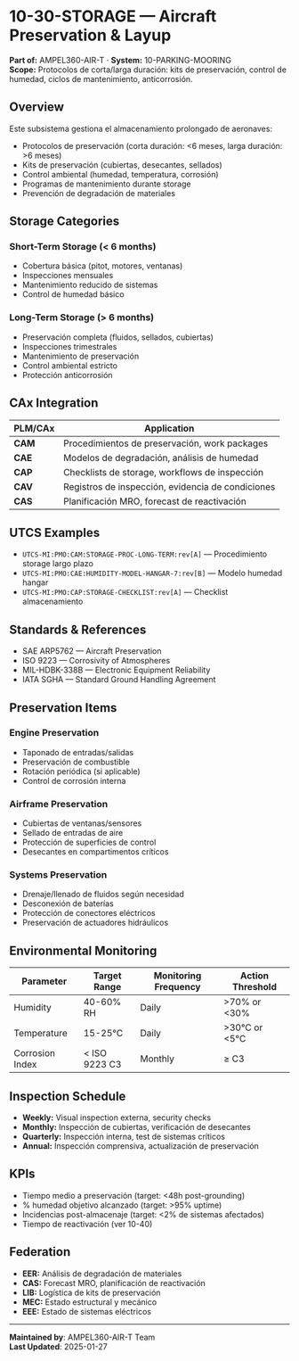 # 10-30-STORAGE — Aircraft Preservation & Layup
**Part of:** AMPEL360-AIR-T · **System:** 10-PARKING-MOORING  
**Scope:** Protocolos de corta/larga duración: kits de preservación, control de humedad, ciclos de mantenimiento, anticorrosión.

## Overview
Este subsistema gestiona el almacenamiento prolongado de aeronaves:
- Protocolos de preservación (corta duración: <6 meses, larga duración: >6 meses)
- Kits de preservación (cubiertas, desecantes, sellados)
- Control ambiental (humedad, temperatura, corrosión)
- Programas de mantenimiento durante storage
- Prevención de degradación de materiales

## Storage Categories
### Short-Term Storage (< 6 months)
- Cobertura básica (pitot, motores, ventanas)
- Inspecciones mensuales
- Mantenimiento reducido de sistemas
- Control de humedad básico

### Long-Term Storage (> 6 months)
- Preservación completa (fluidos, sellados, cubiertas)
- Inspecciones trimestrales
- Mantenimiento de preservación
- Control ambiental estricto
- Protección anticorrosión

## CAx Integration
| PLM/CAx | Application |
|---|---|
| **CAM** | Procedimientos de preservación, work packages |
| **CAE** | Modelos de degradación, análisis de humedad |
| **CAP** | Checklists de storage, workflows de inspección |
| **CAV** | Registros de inspección, evidencia de condiciones |
| **CAS** | Planificación MRO, forecast de reactivación |

## UTCS Examples
- `UTCS-MI:PMO:CAM:STORAGE-PROC-LONG-TERM:rev[A]` — Procedimiento storage largo plazo
- `UTCS-MI:PMO:CAE:HUMIDITY-MODEL-HANGAR-7:rev[B]` — Modelo humedad hangar
- `UTCS-MI:PMO:CAP:STORAGE-CHECKLIST:rev[A]` — Checklist almacenamiento

## Standards & References
- SAE ARP5762 — Aircraft Preservation
- ISO 9223 — Corrosivity of Atmospheres
- MIL-HDBK-338B — Electronic Equipment Reliability
- IATA SGHA — Standard Ground Handling Agreement

## Preservation Items
### Engine Preservation
- Taponado de entradas/salidas
- Preservación de combustible
- Rotación periódica (si aplicable)
- Control de corrosión interna

### Airframe Preservation
- Cubiertas de ventanas/sensores
- Sellado de entradas de aire
- Protección de superficies de control
- Desecantes en compartimentos críticos

### Systems Preservation
- Drenaje/llenado de fluidos según necesidad
- Desconexión de baterías
- Protección de conectores eléctricos
- Preservación de actuadores hidráulicos

## Environmental Monitoring
| Parameter | Target Range | Monitoring Frequency | Action Threshold |
|---|---|---|---|
| Humidity | 40-60% RH | Daily | >70% or <30% |
| Temperature | 15-25°C | Daily | >30°C or <5°C |
| Corrosion Index | < ISO 9223 C3 | Monthly | ≥ C3 |

## Inspection Schedule
- **Weekly:** Visual inspection externa, security checks
- **Monthly:** Inspección de cubiertas, verificación de desecantes
- **Quarterly:** Inspección interna, test de sistemas críticos
- **Annual:** Inspección comprensiva, actualización de preservación

## KPIs
- Tiempo medio a preservación (target: <48h post-grounding)
- % humedad objetivo alcanzado (target: >95% uptime)
- Incidencias post-almacenaje (target: <2% de sistemas afectados)
- Tiempo de reactivación (ver 10-40)

## Federation
- **EER:** Análisis de degradación de materiales
- **CAS:** Forecast MRO, planificación de reactivación
- **LIB:** Logística de kits de preservación
- **MEC:** Estado estructural y mecánico
- **EEE:** Estado de sistemas eléctricos

---
**Maintained by**: AMPEL360-AIR-T Team  
**Last Updated**: 2025-01-27
